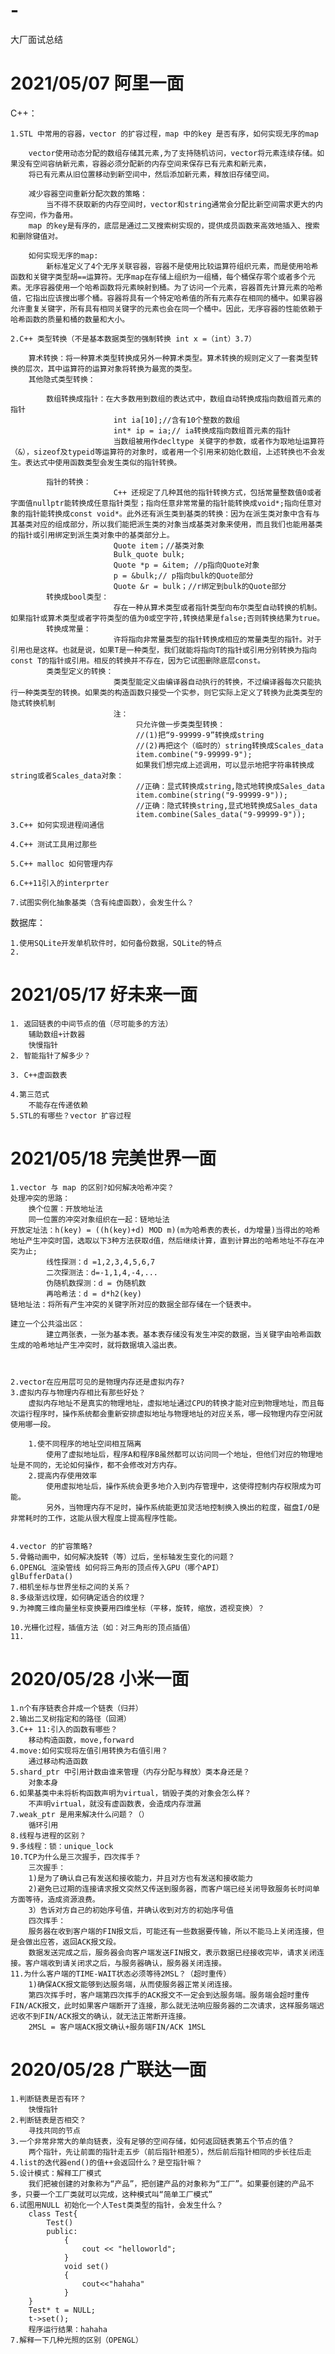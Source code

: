 # -
大厂面试总结
# 2021/05/07 阿里一面 
C++：
    
    1.STL 中常用的容器，vector 的扩容过程，map 中的key 是否有序，如何实现无序的map
        
        vector使用动态分配的数组存储其元素,为了支持随机访问，vector将元素连续存储。如果没有空间容纳新元素，容器必须分配新的内存空间来保存已有元素和新元素，
        将已有元素从旧位置移动到新空间中，然后添加新元素，释放旧存储空间。
        
        减少容器空间重新分配次数的策略：
            当不得不获取新的内存空间时，vector和string通常会分配比新空间需求更大的内存空间，作为备用。
        map 的key是有序的，底层是通过二叉搜索树实现的，提供成员函数来高效地插入、搜索和删除键值对。
        
        如何实现无序的map:
            新标准定义了4个无序关联容器，容器不是使用比较运算符组织元素，而是使用哈希函数和关键字类型胡==运算符。无序map在存储上组织为一组桶，每个桶保存零个或者多个元素。无序容器使用一个哈希函数将元素映射到桶。为了访问一个元素，容器首先计算元素的哈希值，它指出应该搜出哪个桶。容器将具有一个特定哈希值的所有元素存在相同的桶中。如果容器允许重复关键字，所有具有相同关键字的元素也会在同一个桶中。因此，无序容器的性能依赖于哈希函数的质量和桶的数量和大小。
    
    2.C++ 类型转换（不是基本数据类型的强制转换 int x =（int）3.7）
        
        算术转换：将一种算术类型转换成另外一种算术类型。算术转换的规则定义了一套类型转换的层次，其中运算符的运算对象将转换为最宽的类型。
        其他隐式类型转换：
            
            数组转换成指针：在大多数用到数组的表达式中，数组自动转换成指向数组首元素的指针
                           int ia[10];//含有10个整数的数组
                           int* ip = ia;// ia转换成指向数组首元素的指针
                           当数组被用作decltype 关键字的参数，或者作为取地址运算符（&），sizeof及typeid等运算符的对象时，或者用一个引用来初始化数组，上述转换也不会发生。表达式中使用函数类型会发生类似的指针转换。
            
            指针的转换：
                           C++ 还规定了几种其他的指针转换方式，包括常量整数值0或者字面值nullptr能转换成任意指针类型；指向任意非常常量的指针能转换成void*;指向任意对象的指针能转换成const void*。此外还有派生类到基类的转换：因为在派生类对象中含有与其基类对应的组成部分，所以我们能把派生类的对象当成基类对象来使用，而且我们也能用基类的指针或引用绑定到派生类对象中的基类部分上。
                           Quote item；//基类对象
                           Bulk_quote bulk;
                           Quote *p = &item; //p指向Quote对象
                           p = &bulk;// p指向bulk的Quote部分
                           Quote &r = bulk；//r绑定到bulk的Quote部分
            转换成bool类型：
                           存在一种从算术类型或者指针类型向布尔类型自动转换的机制。如果指针或算术类型或者字符类型的值为0或空字符,转换结果是false;否则转换结果为true。
            转换成常量：
                           许将指向非常量类型的指针转换成相应的常量类型的指针。对于引用也是这样。也就是说，如果T是一种类型，我们就能将指向T的指针或引用分别转换为指向const T的指针或引用。相反的转换并不存在，因为它试图删除底层const。
            类类型定义的转换：
                           类类型能定义由编译器自动执行的转换，不过编译器每次只能执行一种类类型的转换。如果类的构造函数只接受一个实参，则它实际上定义了转换为此类类型的隐式转换机制
                           注：
                                只允许做一步类类型转换：
                                //(1)把“9-99999-9”转换成string
                                //(2)再把这个（临时的）string转换成Scales_data
                                item.combine("9-99999-9");
                                如果我们想完成上述调用，可以显示地把字符串转换成string或者Scales_data对象：
                                //正确：显式转换成string,隐式地转换成Sales_data
                                item.combine(string("9-99999-9"));
                                //正确：隐式转换string,显式地转换成Sales_data
                                item.combine(Sales_data("9-99999-9"));
    3.C++ 如何实现进程间通信
    
    4.C++ 测试工具用过那些
    
    5.C++ malloc 如何管理内存
    
    6.C++11引入的interprter
    
    7.试图实例化抽象基类（含有纯虚函数），会发生什么？
数据库：

    1.使用SQLite开发单机软件时，如何备份数据，SQLite的特点
    2.   
# 2021/05/17 好未来一面
    1. 返回链表的中间节点的值（尽可能多的方法）
        辅助数组+计数器
        快慢指针
    2. 智能指针了解多少？
    
    3. C++虚函数表

    4.第三范式
        不能存在传递依赖
    5.STL的有哪些？vector 扩容过程
# 2021/05/18 完美世界一面
    1.vector 与 map 的区别?如何解决哈希冲突？
    处理冲突的思路：
        换个位置：开放地址法
        同一位置的冲突对象组织在一起：链地址法
    开放定址法：h(key) = ((h(key)+d) MOD m)(m为哈希表的表长，d为增量)当得出的哈希地址产生冲突时国，选取以下3种方法获取d值，然后继续计算，直到计算出的哈希地址不存在冲突为止;
            线性探测：d =1,2,3,4,5,6,7
            二次探测法：d=-1,1,4,-4,...
            伪随机数探测：d = 伪随机数
            再哈希法：d = d*h2(key)
    链地址法：将所有产生冲突的关键字所对应的数据全部存储在一个链表中。

    建立一个公共溢出区：
            建立两张表，一张为基本表。基本表存储没有发生冲突的数据，当关键字由哈希函数生成的哈希地址产生冲突时，就将数据填入溢出表。



    2.vector在应用层可见的是物理内存还是虚拟内存?
    3.虚拟内存与物理内存相比有那些好处？
        虚拟内存地址不是真实的物理地址，虚拟地址通过CPU的转换才能对应到物理地址，而且每次运行程序时，操作系统都会重新安排虚拟地址与物理地址的对应关系，哪一段物理内存空闲就使用哪一段。
        
        1.使不同程序的地址空间相互隔离
            使用了虚拟地址后，程序A和程序B虽然都可以访问同一个地址，但他们对应的物理地址是不同的，无论如何操作，都不会修改对方内存。
        2.提高内存使用效率
            使用虚拟地址后，操作系统会更多地介入到内存管理中，这使得控制内存权限成为可能。
            另外，当物理内存不足时，操作系统能更加灵活地控制换入换出的粒度，磁盘I/O是非常耗时的工作，这能从很大程度上提高程序性能。


    4.vector 的扩容策略?
    5.骨骼动画中，如何解决旋转（等）过后，坐标轴发生变化的问题？
    6.OPENGL 渲染管线 如何将三角形的顶点传入GPU（哪个API）
    glBufferData()
    7.相机坐标与世界坐标之间的关系？
    8.多级渐远纹理，如何确定适合的纹理？
    9.为神魔三维向量坐标变换要用四维坐标（平移，旋转，缩放，透视变换）？
        
    10.光栅化过程，插值方法（如：对三角形的顶点插值）
    11.
# 2020/05/28 小米一面
    1.n个有序链表合并成一个链表（归并）
    2.输出二叉树指定和的路径（回溯）
    3.C++ 11:引入的函数有哪些？
        移动构造函数，move,forward
    4.move:如何实现将左值引用转换为右值引用？
        通过移动构造函数
    5.shard_ptr 中引用计数由谁来管理（内存分配与释放）类本身还是？
        对象本身
    6.如果基类中未将析构函数声明为virtual，销毁子类的对象会怎么样？
        不声明virtual，就没有虚函数表，会造成内存泄漏
    7.weak_ptr 是用来解决什么问题？（）
        循环引用
    8.线程与进程的区别？
    9.多线程：锁：unique_lock
    10.TCP为什么是三次握手，四次挥手？
        三次握手：
        1)是为了确认自己有发送和接收能力，并且对方也有发送和接收能力
        2)避免已过期的连接请求报文突然又传送到服务器，而客户端已经关闭导致服务长时间单方面等待，造成资源浪费。
        3）告诉对方自己的初始序号值，并确认收到对方的初始序号值 
        四次挥手：
        服务器在收到客户端的FIN报文后，可能还有一些数据要传输，所以不能马上关闭连接，但是会做出应答，返回ACK报文段。
        数据发送完成之后，服务器会向客户端发送FIN报文，表示数据已经接收完毕，请求关闭连接。客户端收到请关闭求之后，与服务器确认，服务器关闭连接。
    11.为什么客户端的TIME-WAIT状态必须等待2MSL？（超时重传）
        1)确保ACK报文能够到达服务端，从而使服务器正常关闭连接。
        第四次挥手时，客户端第四次挥手的ACK报文不一定会到达服务端。服务端会超时重传FIN/ACK报文，此时如果客户端断开了连接，那么就无法响应服务器的二次请求，这样服务端迟迟收不到FIN/ACK报文的确认，就无法正常断开连接。
        2MSL = 客户端ACK报文确认+服务端FIN/ACK 1MSL
# 2020/05/28 广联达一面
    1.判断链表是否有环？
        快慢指针
    2.判断链表是否相交？
        寻找共同的节点
    3.一个非常非常大的单向链表，没有足够的空间存储，如何返回链表第五个节点的值？
        两个指针，先让前面的指针走五步（前后指针相差5），然后前后指针相同的步长往后走
    4.list的迭代器end()的值++会返回什么？是空指针嘛？
    5.设计模式：解释工厂模式
        我们把被创建的对象称为“产品”，把创建产品的对象称为“工厂”。如果要创建的产品不多，只要一个工厂类就可以完成，这种模式叫“简单工厂模式”
    6.试图用NULL 初始化一个人Test类类型的指针，会发生什么？
        class Test{
            Test()
            public:
                {
                    cout << "helloworld";
                }
                void set()
                {
                    cout<<"hahaha"
                }
        }
        Test* t = NULL;
        t->set();
        程序运行结果：hahaha
    7.解释一下几种光照的区别（OPENGL）

    
